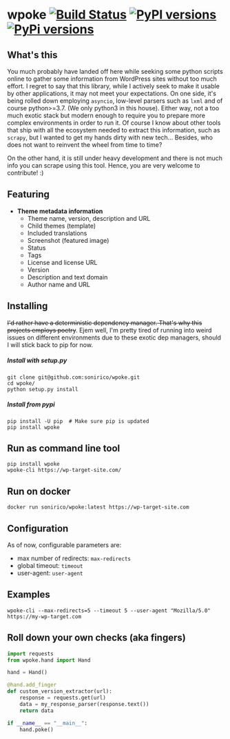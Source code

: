 # wpoke [![Build Status](https://img.shields.io/travis/sonirico/wpoke.svg?branch=master&style=flat-square)](https://travis-ci.org/sonirico/wpoke) [![PyPI versions](https://img.shields.io/badge/python-3.7%20|%203.8-blue.svg?style=flat-square)](https://pypi.org/project/wpoke/) [![PyPi versions](https://img.shields.io/pypi/v/wpoke?style=flat-square)](https://pypi.org/project/wpoke/)

## What's this
You much probably have landed off here while seeking some python scripts online
to gather some information from WordPress sites without too much effort. I 
regret to say that this library, while I actively seek to make it usable by 
other applications, it may not meet your expectations.
On one side, it's being rolled down employing `asyncio`, low-level parsers
such as `lxml` and of course python>=3.7. (We only python3 in this house). 
Either way, not a too much exotic stack but modern enough to require you to 
prepare more complex environments in order to run it. Of course I know about 
other tools that ship with all the ecosystem needed to extract this 
information, such as `scrapy`, but I wanted to get my hands dirty with new 
tech... Besides, who does not want to reinvent the wheel from time to time?

On the other hand, it is still under heavy development and there is not much
info you can scrape using this tool. Hence, you are very welcome to 
contribute! :)

## Featuring

- **Theme metadata information**
    - Theme name, version, description and URL
    - Child themes (template)
    - Included translations
    - Screenshot (featured image)
    - Status
    - Tags
    - License and license URL
    - Version
    - Description and text domain
    - Author name and URL

## Installing
~~I'd rather have a deterministic dependency manager. That's why
this projects employs poetry~~. Ejem well, I'm pretty tired of running into
weird issues on different environments due to these exotic dep managers,
should I will stick back to pip for now.

##### Install with setup.py

```shell
git clone git@github.com:sonirico/wpoke.git
cd wpoke/
python setup.py install
```

##### Install from pypi

```shell
pip install -U pip  # Make sure pip is updated
pip install wpoke
```

## Run as command line tool

```shell
pip install wpoke
wpoke-cli https://wp-target-site.com/
```

## Run on docker

```shell
docker run sonirico/wpoke:latest https://wp-target-site.com
```


## Configuration

As of now, configurable parameters are:

- max number of redirects: `max-redirects`
- global timeout: `timeout`
- user-agent: `user-agent`

## Examples

```shell
wpoke-cli --max-redirects=5 --timeout 5 --user-agent "Mozilla/5.0" https://my-wp-target.com
```

## Roll down your own checks (aka fingers)

```python
import requests
from wpoke.hand import Hand

hand = Hand()

@hand.add_finger
def custom_version_extractor(url):
    response = requests.get(url)
    data = my_response_parser(response.text())
    return data

if __name__ == "__main__":
    hand.poke()
```
